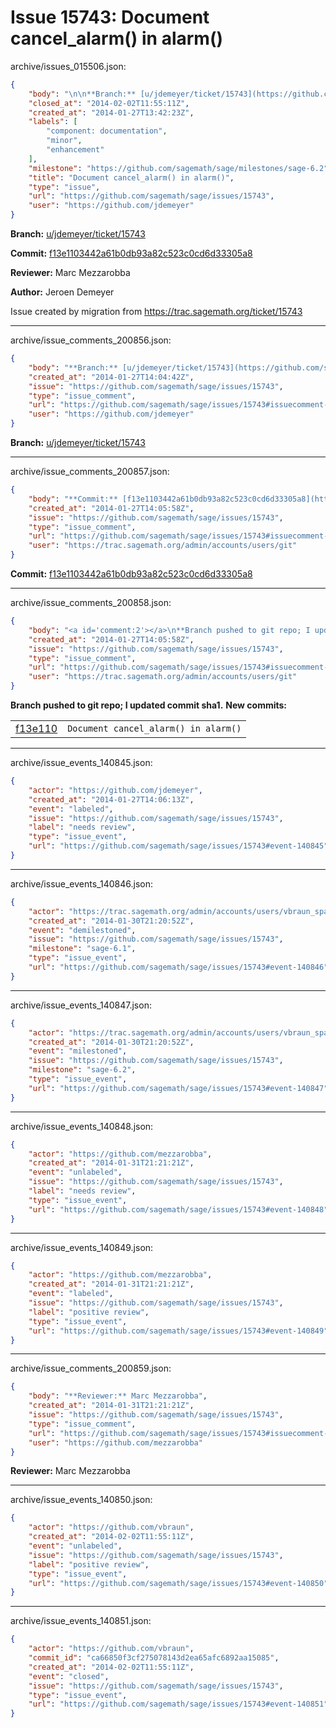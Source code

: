 # Issue 15743: Document cancel_alarm() in alarm()

archive/issues_015506.json:
```json
{
    "body": "\n\n**Branch:** [u/jdemeyer/ticket/15743](https://github.com/sagemath/sagetrac-mirror/tree/u/jdemeyer/ticket/15743)\n\n**Commit:** [f13e1103442a61b0db93a82c523c0cd6d33305a8](https://github.com/sagemath/sagetrac-mirror/commit/f13e1103442a61b0db93a82c523c0cd6d33305a8)\n\n**Reviewer:** Marc Mezzarobba\n\n**Author:** Jeroen Demeyer\n\nIssue created by migration from https://trac.sagemath.org/ticket/15743\n\n",
    "closed_at": "2014-02-02T11:55:11Z",
    "created_at": "2014-01-27T13:42:23Z",
    "labels": [
        "component: documentation",
        "minor",
        "enhancement"
    ],
    "milestone": "https://github.com/sagemath/sage/milestones/sage-6.2",
    "title": "Document cancel_alarm() in alarm()",
    "type": "issue",
    "url": "https://github.com/sagemath/sage/issues/15743",
    "user": "https://github.com/jdemeyer"
}
```


**Branch:** [u/jdemeyer/ticket/15743](https://github.com/sagemath/sagetrac-mirror/tree/u/jdemeyer/ticket/15743)

**Commit:** [f13e1103442a61b0db93a82c523c0cd6d33305a8](https://github.com/sagemath/sagetrac-mirror/commit/f13e1103442a61b0db93a82c523c0cd6d33305a8)

**Reviewer:** Marc Mezzarobba

**Author:** Jeroen Demeyer

Issue created by migration from https://trac.sagemath.org/ticket/15743





---

archive/issue_comments_200856.json:
```json
{
    "body": "**Branch:** [u/jdemeyer/ticket/15743](https://github.com/sagemath/sagetrac-mirror/tree/u/jdemeyer/ticket/15743)",
    "created_at": "2014-01-27T14:04:42Z",
    "issue": "https://github.com/sagemath/sage/issues/15743",
    "type": "issue_comment",
    "url": "https://github.com/sagemath/sage/issues/15743#issuecomment-200856",
    "user": "https://github.com/jdemeyer"
}
```

**Branch:** [u/jdemeyer/ticket/15743](https://github.com/sagemath/sagetrac-mirror/tree/u/jdemeyer/ticket/15743)



---

archive/issue_comments_200857.json:
```json
{
    "body": "**Commit:** [f13e1103442a61b0db93a82c523c0cd6d33305a8](https://github.com/sagemath/sagetrac-mirror/commit/f13e1103442a61b0db93a82c523c0cd6d33305a8)",
    "created_at": "2014-01-27T14:05:58Z",
    "issue": "https://github.com/sagemath/sage/issues/15743",
    "type": "issue_comment",
    "url": "https://github.com/sagemath/sage/issues/15743#issuecomment-200857",
    "user": "https://trac.sagemath.org/admin/accounts/users/git"
}
```

**Commit:** [f13e1103442a61b0db93a82c523c0cd6d33305a8](https://github.com/sagemath/sagetrac-mirror/commit/f13e1103442a61b0db93a82c523c0cd6d33305a8)



---

archive/issue_comments_200858.json:
```json
{
    "body": "<a id='comment:2'></a>\n**Branch pushed to git repo; I updated commit sha1.** **New commits:**\n<table><tr><td><a href=\"https://github.com/sagemath/sagetrac-mirror/commit/f13e1103442a61b0db93a82c523c0cd6d33305a8\">f13e110</a></td><td><code>Document cancel_alarm() in alarm()</code></td></tr></table>\n",
    "created_at": "2014-01-27T14:05:58Z",
    "issue": "https://github.com/sagemath/sage/issues/15743",
    "type": "issue_comment",
    "url": "https://github.com/sagemath/sage/issues/15743#issuecomment-200858",
    "user": "https://trac.sagemath.org/admin/accounts/users/git"
}
```

<a id='comment:2'></a>
**Branch pushed to git repo; I updated commit sha1.** **New commits:**
<table><tr><td><a href="https://github.com/sagemath/sagetrac-mirror/commit/f13e1103442a61b0db93a82c523c0cd6d33305a8">f13e110</a></td><td><code>Document cancel_alarm() in alarm()</code></td></tr></table>




---

archive/issue_events_140845.json:
```json
{
    "actor": "https://github.com/jdemeyer",
    "created_at": "2014-01-27T14:06:13Z",
    "event": "labeled",
    "issue": "https://github.com/sagemath/sage/issues/15743",
    "label": "needs review",
    "type": "issue_event",
    "url": "https://github.com/sagemath/sage/issues/15743#event-140845"
}
```



---

archive/issue_events_140846.json:
```json
{
    "actor": "https://trac.sagemath.org/admin/accounts/users/vbraun_spam",
    "created_at": "2014-01-30T21:20:52Z",
    "event": "demilestoned",
    "issue": "https://github.com/sagemath/sage/issues/15743",
    "milestone": "sage-6.1",
    "type": "issue_event",
    "url": "https://github.com/sagemath/sage/issues/15743#event-140846"
}
```



---

archive/issue_events_140847.json:
```json
{
    "actor": "https://trac.sagemath.org/admin/accounts/users/vbraun_spam",
    "created_at": "2014-01-30T21:20:52Z",
    "event": "milestoned",
    "issue": "https://github.com/sagemath/sage/issues/15743",
    "milestone": "sage-6.2",
    "type": "issue_event",
    "url": "https://github.com/sagemath/sage/issues/15743#event-140847"
}
```



---

archive/issue_events_140848.json:
```json
{
    "actor": "https://github.com/mezzarobba",
    "created_at": "2014-01-31T21:21:21Z",
    "event": "unlabeled",
    "issue": "https://github.com/sagemath/sage/issues/15743",
    "label": "needs review",
    "type": "issue_event",
    "url": "https://github.com/sagemath/sage/issues/15743#event-140848"
}
```



---

archive/issue_events_140849.json:
```json
{
    "actor": "https://github.com/mezzarobba",
    "created_at": "2014-01-31T21:21:21Z",
    "event": "labeled",
    "issue": "https://github.com/sagemath/sage/issues/15743",
    "label": "positive review",
    "type": "issue_event",
    "url": "https://github.com/sagemath/sage/issues/15743#event-140849"
}
```



---

archive/issue_comments_200859.json:
```json
{
    "body": "**Reviewer:** Marc Mezzarobba",
    "created_at": "2014-01-31T21:21:21Z",
    "issue": "https://github.com/sagemath/sage/issues/15743",
    "type": "issue_comment",
    "url": "https://github.com/sagemath/sage/issues/15743#issuecomment-200859",
    "user": "https://github.com/mezzarobba"
}
```

**Reviewer:** Marc Mezzarobba



---

archive/issue_events_140850.json:
```json
{
    "actor": "https://github.com/vbraun",
    "created_at": "2014-02-02T11:55:11Z",
    "event": "unlabeled",
    "issue": "https://github.com/sagemath/sage/issues/15743",
    "label": "positive review",
    "type": "issue_event",
    "url": "https://github.com/sagemath/sage/issues/15743#event-140850"
}
```



---

archive/issue_events_140851.json:
```json
{
    "actor": "https://github.com/vbraun",
    "commit_id": "ca66850f3cf275078143d2ea65afc6892aa15085",
    "created_at": "2014-02-02T11:55:11Z",
    "event": "closed",
    "issue": "https://github.com/sagemath/sage/issues/15743",
    "type": "issue_event",
    "url": "https://github.com/sagemath/sage/issues/15743#event-140851"
}
```
